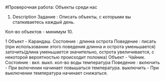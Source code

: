 #Проверочная работа: Объекты среди нас
1. Description
Задание : Описать объекты, с которыми вы сталкиваетесь каждый день.

Кол-во объектов - минимум 10.
 
1
Объект - Карандаш.
Состояние :
длинна
острота
Поведение :
писать (при использовании этого поведения длинна и острота уменьшается)
заточить(длина уменьшается значительно, острота увеличивается, с некоторой вероятностью происходит поломка)
Объект - Чайник.
Состояние :
вкл. выкл.
кол-во воды
температура
Поведение :
включить - При включении начинает повышаться температура.
выключить - При выключении температура начинает снижаться.
